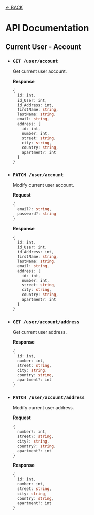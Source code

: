 [← BACK](./current_user.md)

# API Documentation

## Current User - Account

- ### `GET /user/account`
  Get current user account.

  **Response**

  ```ts
  {
    id: int,
    id_User: int,
    id_Address: int,
    firstName: string,
    lastName: string,
    email: string,
    address: {
      id: int,
      number: int,
      street: string,
      city: string,
      country: string,
      apartment?: int
    }
  }
  ```

- ### `PATCH /user/account`
  Modify current user account.

  **Request**

  ```ts
  {
    email?: string,
    password?: string
  }
  ```

  **Response**

  ```ts
  {
    id: int,
    id_User: int,
    id_Address: int,
    firstName: string,
    lastName: string,
    email: string,
    address: {
      id: int,
      number: int,
      street: string,
      city: string,
      country: string,
      apartment?: int
    }
  }
  ```

- ### `GET /user/account/address`
  Get current user address.

  **Response**

  ```ts
  {
    id: int,
    number: int,
    street: string,
    city: string,
    country: string,
    apartment?: int
  }
  ```

- ### `PATCH /user/account/address`
  Modify current user address.

  **Request**

  ```ts
  {
    number?: int,
    street?: string,
    city?: string,
    country?: string,
    apartment?: int
  }
  ```

  **Response**

  ```ts
  {
    id: int,
    number: int,
    street: string,
    city: string,
    country: string,
    apartment?: int
  }
  ```
